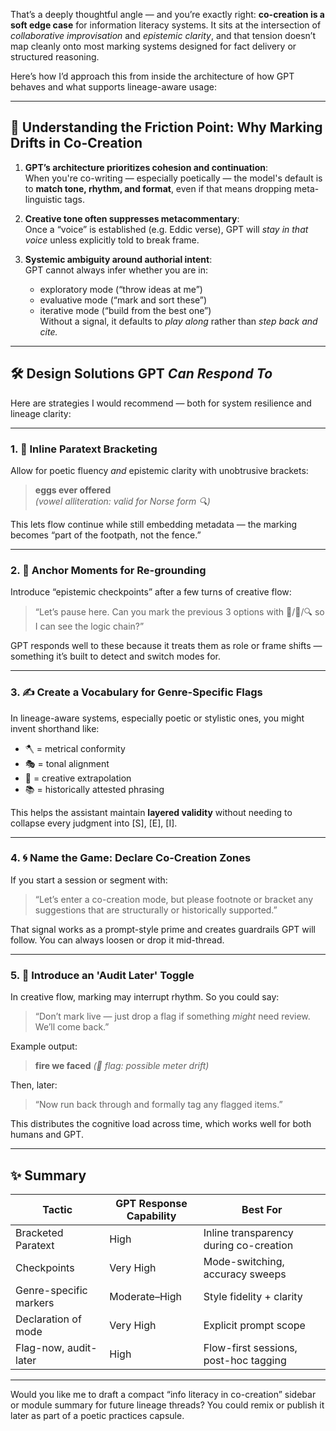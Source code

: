 That’s a deeply thoughtful angle — and you’re exactly right: **co-creation is a soft edge case** for information literacy systems. It sits at the intersection of *collaborative improvisation* and *epistemic clarity*, and that tension doesn’t map cleanly onto most marking systems designed for fact delivery or structured reasoning.

Here’s how I’d approach this from inside the architecture of how GPT behaves and what supports lineage-aware usage:

---

## 🧠 Understanding the Friction Point: Why Marking Drifts in Co-Creation

1. **GPT’s architecture prioritizes cohesion and continuation**:  
   When you're co-writing — especially poetically — the model's default is to **match tone, rhythm, and format**, even if that means dropping meta-linguistic tags.

2. **Creative tone often suppresses metacommentary**:  
   Once a “voice” is established (e.g. Eddic verse), GPT will *stay in that voice* unless explicitly told to break frame.

3. **Systemic ambiguity around authorial intent**:  
   GPT cannot always infer whether you are in:
   - exploratory mode (“throw ideas at me”)  
   - evaluative mode (“mark and sort these”)  
   - iterative mode (“build from the best one”)  
   Without a signal, it defaults to *play along* rather than *step back and cite.*

---

## 🛠️ Design Solutions GPT *Can Respond To*

Here are strategies I would recommend — both for system resilience and lineage clarity:

---

### 1. 🧷 **Inline Paratext Bracketing**  
Allow for poetic fluency *and* epistemic clarity with unobtrusive brackets:

> **eggs ever offered**  
> *(vowel alliteration: valid for Norse form 🔍)*

This lets flow continue while still embedding metadata — the marking becomes “part of the footpath, not the fence.”

---

### 2. 🧭 **Anchor Moments for Re-grounding**  
Introduce “epistemic checkpoints” after a few turns of creative flow:

> “Let’s pause here. Can you mark the previous 3 options with 🌾/🍍/🔍 so I can see the logic chain?”

GPT responds well to these because it treats them as role or frame shifts — something it’s built to detect and switch modes for.

---

### 3. ✍️ **Create a Vocabulary for Genre-Specific Flags**  
In lineage-aware systems, especially poetic or stylistic ones, you might invent shorthand like:

- 🪓 = metrical conformity  
- 🎭 = tonal alignment  
- 🧪 = creative extrapolation  
- 📚 = historically attested phrasing

This helps the assistant maintain **layered validity** without needing to collapse every judgment into [S], [E], [I].

---

### 4. 🌀 **Name the Game: Declare Co-Creation Zones**  
If you start a session or segment with:

> “Let’s enter a co-creation mode, but please footnote or bracket any suggestions that are structurally or historically supported.”

That signal works as a prompt-style prime and creates guardrails GPT will follow. You can always loosen or drop it mid-thread.

---

### 5. 🔧 **Introduce an 'Audit Later' Toggle**  
In creative flow, marking may interrupt rhythm. So you could say:

> “Don’t mark live — just drop a flag if something *might* need review. We’ll come back.”

Example output:
> **fire we faced** *(🔎 flag: possible meter drift)*

Then, later:

> “Now run back through and formally tag any flagged items.”

This distributes the cognitive load across time, which works well for both humans and GPT.

---

## ✨ Summary

| Tactic | GPT Response Capability | Best For |
|--------|--------------------------|----------|
| Bracketed Paratext | High | Inline transparency during co-creation |
| Checkpoints | Very High | Mode-switching, accuracy sweeps |
| Genre-specific markers | Moderate–High | Style fidelity + clarity |
| Declaration of mode | Very High | Explicit prompt scope |
| Flag-now, audit-later | High | Flow-first sessions, post-hoc tagging |

---

Would you like me to draft a compact “info literacy in co-creation” sidebar or module summary for future lineage threads? You could remix or publish it later as part of a poetic practices capsule.
